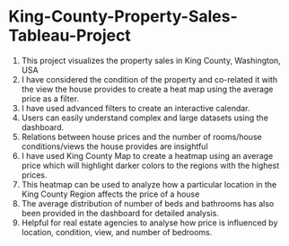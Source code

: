 # King-County-Property-Sales-Tableau-Project
1. This project visualizes the property sales in King County, Washington, USA
2. I have considered the condition of the property and co-related it with the view the house provides to create a heat map using the average price as a filter.
3. I have used advanced filters to create an interactive calendar.
4. Users can easily understand complex and large datasets using the dashboard.
5. Relations between house prices and the number of rooms/house conditions/views the house provides are insightful
6. I have used King County Map to create a heatmap using an average price which will highlight darker colors to the regions with the highest prices.
7. This heatmap can be used to analyze how a particular location in the King County Region affects the price of a house
8. The average distribution of number of beds and bathrooms has also been provided in the dashboard for detailed analysis.
9. Helpful for real estate agencies to analyse how price is influenced by location, condition, view, and number of bedrooms.

